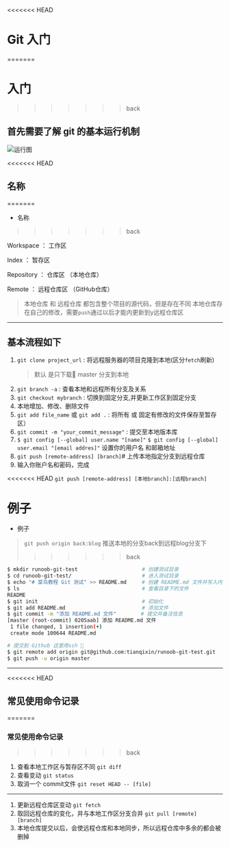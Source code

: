 <<<<<<< HEAD
# Git 入门
=======
# 入门
>>>>>>> back

## 首先需要了解 git 的基本运行机制

![运行图]()

<<<<<<< HEAD
## 名称
=======
+ 名称
>>>>>>> back

Workspace ： 工作区

Index ： 暂存区

Repository ： 仓库区 （本地仓库）

Remote ： 远程仓库区 （GitHub仓库）

> 本地仓库 和 远程仓库 都包含整个项目的源代码，但是存在不同
> 本地仓库存在自己的修改，需要`push`通过以后才能内更新到y远程仓库区

---

## 基本流程如下

1. `git clone project_url` : 将远程服务器的项目克隆到本地(区分`fetch`刷新)
    >默认 是只下载 master 分支到本地
2. `git branch -a` : 查看本地和远程所有分支及关系
3. `git checkout mybranch` : 切换到固定分支,并更新工作区到固定分支
4. 本地增加、修改、删除文件
5. `git add file_name` 或 `git add .` : 将所有 或 固定有修改的文件保存至暂存区）
6. `git commit -m "your_commit_message"` : 提交至本地版本库
7. `$ git config [--global] user.name "[name]"`
    `$ git config [--global] user.email "[email addres]"` 设置你的用户名 和邮箱地址
8. `git push [remote-address] [branch]`# 上传本地指定分支到远程仓库
9. 输入你账户名和密码，完成

<<<<<<< HEAD
`git push [remote-address] [本地branch]:[远程branch]`

例子
=======
+ 例子

> `git push origin back:blog` 推送本地的分支back到远程blog分支下
>>>>>>> back

```sh
$ mkdir runoob-git-test                     # 创建测试目录
$ cd runoob-git-test/                       # 进入测试目录
$ echo "# 菜鸟教程 Git 测试" >> README.md     # 创建 README.md 文件并写入内容
$ ls                                        # 查看目录下的文件
README
$ git init                                  # 初始化
$ git add README.md                         # 添加文件
$ git commit -m "添加 README.md 文件"        # 提交并备注信息
[master (root-commit) 0205aab] 添加 README.md 文件
 1 file changed, 1 insertion(+)
 create mode 100644 README.md

# 提交到 Github 这里用ssh 
$ git remote add origin git@github.com:tianqixin/runoob-git-test.git
$ git push -u origin master
```

---

<<<<<<< HEAD
## 常见使用命令记录
=======
### 常见使用命令记录
>>>>>>> back

1. 查看本地工作区与暂存区不同 `git diff`
2. 查看变动 `git status`
3. 取消一个 commit文件 `git reset HEAD -- [file]`

---

1. 更新远程仓库区变动 `git fetch`
2. 取回远程仓库的变化，并与本地工作区分支合并 `git pull [remote] [branch]`
3. 本地仓库提交以后，会使远程仓库和本地同步，所以远程仓库中多余的都会被删掉